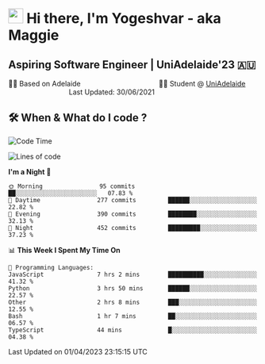 <h1><img src="https://emojis.slackmojis.com/emojis/images/1531849430/4246/blob-sunglasses.gif?1531849430" width="30"/> Hi there, I'm Yogeshvar - aka Maggie</h1>

## Aspiring Software Engineer | UniAdelaide'23 🇦🇺  
🏂🏻  Based on Adelaide &nbsp;&nbsp;&nbsp;&nbsp;&nbsp;&nbsp;&nbsp;&nbsp;&nbsp;&nbsp;&nbsp;&nbsp;&nbsp;&nbsp;&nbsp;&nbsp;&nbsp;&nbsp;&nbsp;&nbsp;&nbsp;&nbsp;&nbsp;&nbsp;&nbsp;&nbsp;&nbsp;&nbsp;&nbsp;&nbsp;&nbsp;&nbsp;&nbsp;&nbsp;&nbsp;&nbsp;&nbsp;&nbsp;&nbsp;👨‍💻 Student @ [UniAdelaide](https://www.adelaide.edu.au)   &nbsp;&nbsp;&nbsp;&nbsp;&nbsp;&nbsp;&nbsp;&nbsp;&nbsp;&nbsp;&nbsp;&nbsp;&nbsp;&nbsp;&nbsp;&nbsp;&nbsp;&nbsp;&nbsp;&nbsp;&nbsp;&nbsp;&nbsp;&nbsp;&nbsp;&nbsp;&nbsp;&nbsp;&nbsp;&nbsp;&nbsp;Last Updated: 30/06/2021

## 🛠 When & What do I code ?  

<!--START_SECTION:waka-->
![Code Time](http://img.shields.io/badge/Code%20Time-2%2C051%20hrs%2025%20mins-blue)

![Lines of code](https://img.shields.io/badge/From%20Hello%20World%20I%27ve%20Written-4.1%20million%20lines%20of%20code-blue)

**I'm a Night 🦉** 

```text
🌞 Morning                95 commits          ██░░░░░░░░░░░░░░░░░░░░░░░   07.83 % 
🌆 Daytime                277 commits         ██████░░░░░░░░░░░░░░░░░░░   22.82 % 
🌃 Evening                390 commits         ████████░░░░░░░░░░░░░░░░░   32.13 % 
🌙 Night                  452 commits         █████████░░░░░░░░░░░░░░░░   37.23 % 
```


📊 **This Week I Spent My Time On** 

```text
💬 Programming Languages: 
JavaScript               7 hrs 2 mins        ██████████░░░░░░░░░░░░░░░   41.32 % 
Python                   3 hrs 50 mins       ██████░░░░░░░░░░░░░░░░░░░   22.57 % 
Other                    2 hrs 8 mins        ███░░░░░░░░░░░░░░░░░░░░░░   12.55 % 
Bash                     1 hr 7 mins         ██░░░░░░░░░░░░░░░░░░░░░░░   06.57 % 
TypeScript               44 mins             █░░░░░░░░░░░░░░░░░░░░░░░░   04.38 % 
```


 Last Updated on 01/04/2023 23:15:15 UTC
<!--END_SECTION:waka-->
